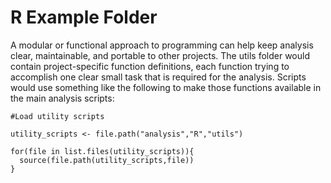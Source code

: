 # R Example Folder

A modular or functional approach to programming can help keep analysis clear, maintainable, and portable to other projects. The utils folder would contain project-specific function definitions, each function trying to accomplish one clear small task that is required for the analysis. Scripts would use something like the following to make those functions available in the main analysis scripts:

```
#Load utility scripts

utility_scripts <- file.path("analysis","R","utils")

for(file in list.files(utility_scripts)){
  source(file.path(utility_scripts,file))
}
```